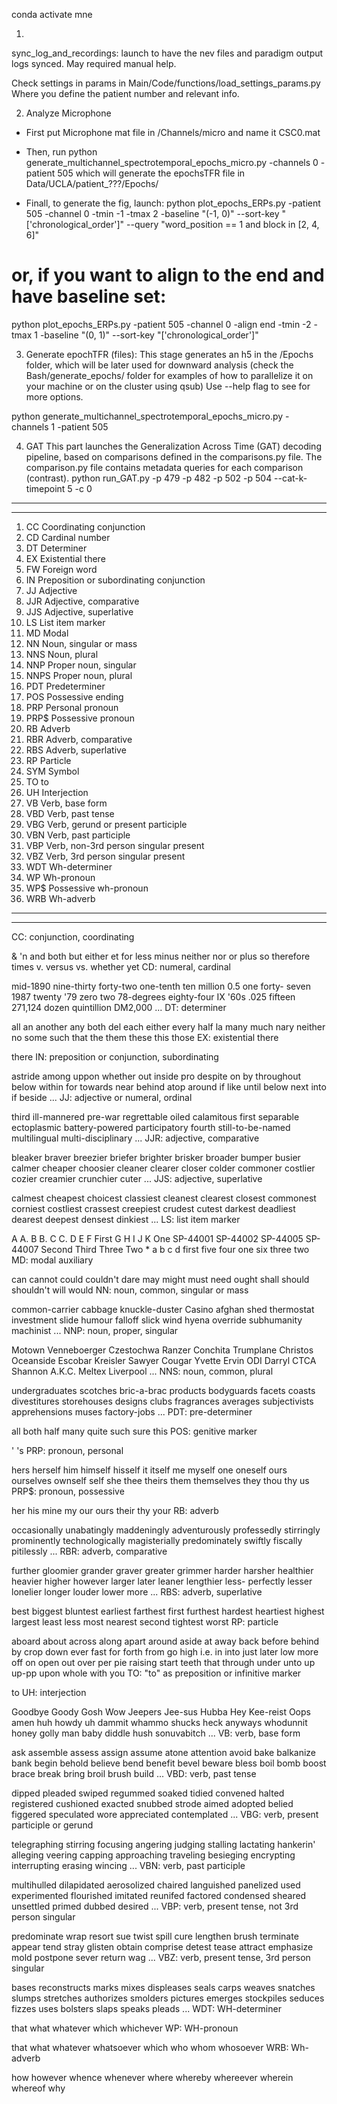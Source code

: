 conda activate mne

1.
sync_log_and_recordings: launch to have the nev files and paradigm output logs synced. May required manual help. 

Check settings in params in
Main/Code/functions/load_settings_params.py
Where you define the patient number and relevant info.


2. Analyze Microphone
- First put Microphone mat file in /Channels/micro and name it CSC0.mat

- Then, run
python generate_multichannel_spectrotemporal_epochs_micro.py -channels 0 -patient 505
which will generate the epochsTFR file in Data/UCLA/patient_???/Epochs/

- Finall, to generate the fig, launch:
python plot_epochs_ERPs.py -patient 505 -channel 0 -tmin -1 -tmax 2 -baseline "(-1, 0)" --sort-key "['chronological_order']" --query "word_position == 1 and block in [2, 4, 6]"

# or, if you want to align to the end and have baseline set:
python plot_epochs_ERPs.py -patient 505 -channel 0 -align end -tmin -2 -tmax 1 -baseline "(0, 1)" --sort-key "['chronological_order']" 


3. Generate epochTFR (files):
This stage generates an h5 in the /Epochs folder, which will be later used for downward analysis (check the Bash/generate_epochs/ folder for examples of how to parallelize it on your machine or on the cluster using qsub)
Use --help flag to see for more options. 

python generate_multichannel_spectrotemporal_epochs_micro.py -channels 1 -patient 505

4. GAT
This part launches the Generalization Across Time (GAT) decoding pipeline, based on comparisons defined in the comparisons.py file. The comparison.py file contains metadata queries for each comparison (contrast). 
python run_GAT.py -p 479 -p 482 -p 502 -p 504 --cat-k-timepoint 5 -c 0


----------------------------------------------------
------------------------------------------------------
1.  CC  Coordinating conjunction
2.  CD  Cardinal number
3.  DT  Determiner
4.  EX  Existential there
5.  FW  Foreign word
6.  IN  Preposition or subordinating conjunction
7.  JJ  Adjective
8.  JJR Adjective, comparative
9.  JJS Adjective, superlative
10. LS  List item marker
11. MD  Modal
12. NN  Noun, singular or mass
13. NNS Noun, plural
14. NNP Proper noun, singular
15. NNPS    Proper noun, plural
16. PDT Predeterminer
17. POS Possessive ending
18. PRP Personal pronoun
19. PRP$    Possessive pronoun
20. RB  Adverb
21. RBR Adverb, comparative
22. RBS Adverb, superlative
23. RP  Particle
24. SYM Symbol
25. TO  to
26. UH  Interjection
27. VB  Verb, base form
28. VBD Verb, past tense
29. VBG Verb, gerund or present participle
30. VBN Verb, past participle
31. VBP Verb, non-3rd person singular present
32. VBZ Verb, 3rd person singular present
33. WDT Wh-determiner
34. WP  Wh-pronoun
35. WP$ Possessive wh-pronoun
36. WRB Wh-adverb





----------------------------------------------------
-----------------------------------------------------

CC: conjunction, coordinating

& 'n and both but either et for less minus neither nor or plus so
therefore times v. versus vs. whether yet
CD: numeral, cardinal

mid-1890 nine-thirty forty-two one-tenth ten million 0.5 one forty-
seven 1987 twenty '79 zero two 78-degrees eighty-four IX '60s .025
fifteen 271,124 dozen quintillion DM2,000 ...
DT: determiner

all an another any both del each either every half la many much nary
neither no some such that the them these this those
EX: existential there

there
IN: preposition or conjunction, subordinating

astride among uppon whether out inside pro despite on by throughout
below within for towards near behind atop around if like until below
next into if beside ...
JJ: adjective or numeral, ordinal

third ill-mannered pre-war regrettable oiled calamitous first separable
ectoplasmic battery-powered participatory fourth still-to-be-named
multilingual multi-disciplinary ...
JJR: adjective, comparative

bleaker braver breezier briefer brighter brisker broader bumper busier
calmer cheaper choosier cleaner clearer closer colder commoner costlier
cozier creamier crunchier cuter ...
JJS: adjective, superlative

calmest cheapest choicest classiest cleanest clearest closest commonest
corniest costliest crassest creepiest crudest cutest darkest deadliest
dearest deepest densest dinkiest ...
LS: list item marker

A A. B B. C C. D E F First G H I J K One SP-44001 SP-44002 SP-44005
SP-44007 Second Third Three Two * a b c d first five four one six three
two
MD: modal auxiliary

can cannot could couldn't dare may might must need ought shall should
shouldn't will would
NN: noun, common, singular or mass

common-carrier cabbage knuckle-duster Casino afghan shed thermostat
investment slide humour falloff slick wind hyena override subhumanity
machinist ...
NNP: noun, proper, singular

Motown Venneboerger Czestochwa Ranzer Conchita Trumplane Christos
Oceanside Escobar Kreisler Sawyer Cougar Yvette Ervin ODI Darryl CTCA
Shannon A.K.C. Meltex Liverpool ...
NNS: noun, common, plural

undergraduates scotches bric-a-brac products bodyguards facets coasts
divestitures storehouses designs clubs fragrances averages
subjectivists apprehensions muses factory-jobs ...
PDT: pre-determiner

all both half many quite such sure this
POS: genitive marker

' 's
PRP: pronoun, personal

hers herself him himself hisself it itself me myself one oneself ours
ourselves ownself self she thee theirs them themselves they thou thy us
PRP$: pronoun, possessive

her his mine my our ours their thy your
RB: adverb

occasionally unabatingly maddeningly adventurously professedly
stirringly prominently technologically magisterially predominately
swiftly fiscally pitilessly ...
RBR: adverb, comparative

further gloomier grander graver greater grimmer harder harsher
healthier heavier higher however larger later leaner lengthier less-
perfectly lesser lonelier longer louder lower more ...
RBS: adverb, superlative

best biggest bluntest earliest farthest first furthest hardest
heartiest highest largest least less most nearest second tightest worst
RP: particle

aboard about across along apart around aside at away back before behind
by crop down ever fast for forth from go high i.e. in into just later
low more off on open out over per pie raising start teeth that through
under unto up up-pp upon whole with you
TO: "to" as preposition or infinitive marker

to
UH: interjection

Goodbye Goody Gosh Wow Jeepers Jee-sus Hubba Hey Kee-reist Oops amen
huh howdy uh dammit whammo shucks heck anyways whodunnit honey golly
man baby diddle hush sonuvabitch ...
VB: verb, base form

ask assemble assess assign assume atone attention avoid bake balkanize
bank begin behold believe bend benefit bevel beware bless boil bomb
boost brace break bring broil brush build ...
VBD: verb, past tense

dipped pleaded swiped regummed soaked tidied convened halted registered
cushioned exacted snubbed strode aimed adopted belied figgered
speculated wore appreciated contemplated ...
VBG: verb, present participle or gerund

telegraphing stirring focusing angering judging stalling lactating
hankerin' alleging veering capping approaching traveling besieging
encrypting interrupting erasing wincing ...
VBN: verb, past participle

multihulled dilapidated aerosolized chaired languished panelized used
experimented flourished imitated reunifed factored condensed sheared
unsettled primed dubbed desired ...
VBP: verb, present tense, not 3rd person singular

predominate wrap resort sue twist spill cure lengthen brush terminate
appear tend stray glisten obtain comprise detest tease attract
emphasize mold postpone sever return wag ...
VBZ: verb, present tense, 3rd person singular

bases reconstructs marks mixes displeases seals carps weaves snatches
slumps stretches authorizes smolders pictures emerges stockpiles
seduces fizzes uses bolsters slaps speaks pleads ...
WDT: WH-determiner

that what whatever which whichever
WP: WH-pronoun

that what whatever whatsoever which who whom whosoever
WRB: Wh-adverb

how however whence whenever where whereby whereever wherein whereof why
